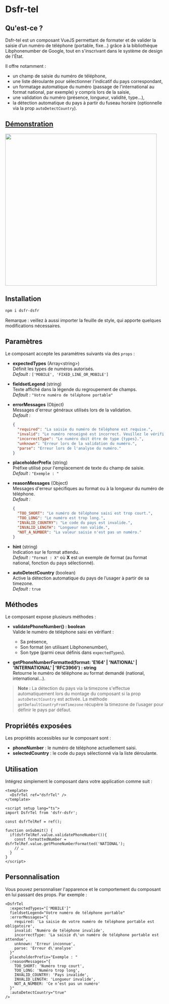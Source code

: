 # Dsfr-tel

## Qu'est-ce ?

Dsfr-tel est un composant VueJS permettant de formater et de valider la saisie d’un numéro de téléphone (portable, fixe…) grâce à la bibliothèque Libphonenumber de Google, tout en s'inscrivant dans le système de design de l'État.

Il offre notamment :

- un champ de saisie du numéro de téléphone,
- une liste déroulante pour sélectionner l'indicatif du pays correspondant,
- un formatage automatique du numéro (passage de l'international au format national, par exemple) y compris lors de la saisie,
- une validation du numéro (présence, longueur, validité, type…),
- la détection automatique du pays à partir du fuseau horaire (optionnelle via la prop `autoDetectCountry`).

## [Démonstration](https://edouardroger.github.io/dsfr-tel-demo/)

<img width="480" alt="" src="https://github.com/user-attachments/assets/f7ab3883-60fe-4e4b-9a26-20514099c6d1" />

## Installation

```bash
npm i dsfr-dsfr
```

Remarque : veillez à aussi importer la feuille de style, qui apporte quelques modifications nécessaires.

## Paramètres

Le composant accepte les paramètres suivants via des `props` :

- **expectedTypes** (Array\<string\>)  
  Définit les types de numéros autorisés.  
  *Default :* `['MOBILE', 'FIXED_LINE_OR_MOBILE']`

- **fieldsetLegend** (string)  
  Texte affiché dans la légende du regroupement de champs.  
  *Default :* `"Votre numéro de téléphone portable"`

- **errorMessages** (Object)  
  Messages d'erreur généraux utilisés lors de la validation.  
  *Default :*

  ```json
  {
    "required": "La saisie du numéro de téléphone est requise.",
    "invalid": "Le numéro renseigné est incorrect. Veuillez le vérifier.",
    "incorrectType": "Le numéro doit être de type {types}.",
    "unknown": "Erreur lors de la validation du numéro.",
    "parse": "Erreur lors de l'analyse du numéro."
  }
  ```

- **placeholderPrefix** (string)  
  Préfixe utilisé pour l'emplacement de texte du champ de saisie.  
  *Default :* `"Exemple : "`

- **reasonMessages** (Object)  
  Messages d'erreur spécifiques au format ou à la longueur du numéro de téléphone.  
  *Default :*

  ```json
  {
    "TOO_SHORT": "Le numéro de téléphone saisi est trop court.",
    "TOO_LONG": "Le numéro est trop long.",
    "INVALID_COUNTRY": "Le code du pays est invalide.",
    "INVALID_LENGTH": "Longueur non valide.",
    "NOT_A_NUMBER": "La valeur saisie n'est pas un numéro."
  }
  ```

- **hint** (string)  
  Indication sur le format attendu.  
  *Default :* `"Format : X"` où **X** est un exemple de format (au format national, fonction du pays sélectionné).

- **autoDetectCountry** (boolean)  
  Active la détection automatique du pays de l’usager à partir de sa timezone.  
  *Default :* `true`

## Méthodes

Le composant expose plusieurs méthodes :

- **validatePhoneNumber() : boolean**  
  Valide le numéro de téléphone saisi en vérifiant :
  - Sa présence,
  - Son format (en utilisant Libphonenumber),
  - Son type (parmi ceux définis dans `expectedTypes`).

- **getPhoneNumberFormatted(format: 'E164' | 'NATIONAL' | 'INTERNATIONAL' | 'RFC3966') : string**  
  Retourne le numéro de téléphone au format demandé (national, international…).

> **Note :** La détection du pays via la timezone s'effectue automatiquement lors du montage du composant si la prop `autoDetectCountry` est activée. La méthode `getDefaultCountryFromTimezone` récupère la timezone de l’usager pour définir le pays par défaut.

## Propriétés exposées

Les propriétés accessibles sur le composant sont :

- **phoneNumber** : le numéro de téléphone actuellement saisi.
- **selectedCountry** : le code du pays sélectionné via la liste déroulante.

## Utilisation

Intégrez simplement le composant dans votre application comme suit :

```vue
<template>
  <DsfrTel ref="dsfrTel" />
</template>

<script setup lang="ts">
import DsfrTel from 'dsfr-dsfr';

const dsfrTelRef = ref();

function onSubmit() {
  if(dsfrTelRef.value.validatePhoneNumber()){
    const formattedNumber = dsfrTelRef.value.getPhoneNumberFormatted('NATIONAL');
    // …
  }
}
</script>
```

## Personnalisation

Vous pouvez personnaliser l'apparence et le comportement du composant en lui passant des props. Par exemple :

```vue
<DsfrTel
  :expectedTypes="['MOBILE']"
  fieldsetLegend="Votre numéro de téléphone portable"
  :errorMessages="{
    required: 'La saisie de votre numéro de téléphone portable est obligatoire',
    invalid: 'Numéro de téléphone invalide',
    incorrectType: 'La saisie d\'un numéro de téléphone portable est attendue',
    unknown: 'Erreur inconnue',
    parse: 'Erreur d\'analyse'
  }"
  placeholderPrefix="Exemple : "
  :reasonMessages="{
    TOO_SHORT: 'Numéro trop court',
    TOO_LONG: 'Numéro trop long',
    INVALID_COUNTRY: 'Pays invalide',
    INVALID_LENGTH: 'Longueur invalide',
    NOT_A_NUMBER: 'Ce n’est pas un numéro'
  }"
  :autoDetectCountry="true"
/>
```
